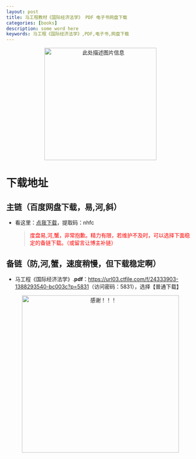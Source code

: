 ```yaml
---
layout: post
title: 马工程教材《国际经济法学》 PDF 电子书网盘下载
categories: [books]
description: some word here
keywords: 马工程《国际经济法学》,PDF,电子书,网盘下载
---
```


<div align="center"><img src="https://qweree.cn/wp-content/uploads/2024/10/guo-ji-jing-ji-fa-xue-tuya.jpg" alt="此处描述图片信息" width="300px" height="auto"></div>

# 下载地址

## 主链（百度网盘下载，易,河,斜）

- 看这里：[点我下载](https://pan.baidu.com/s/1iMXUbSbtZQZjDcqDmnWUyw?pwd=nhfc)，提取码：nhfc

  > <p style="color:red" >度盘易,河,蟹，非常抱歉。精力有限，若维护不及时，可以选择下面稳定的备链下载。（或留言让博主补链）</p>

## 备链（防,河,蟹，速度稍慢，但下载稳定啊）

- 马工程《国际经济法学》.**pdf**：<https://url03.ctfile.com/f/24333903-1388293540-bc003c?p=5831>（访问密码：5831），选择【普通下载】

<div align="center"><img src="https://pic.imgdb.cn/item/6707df6bd29ded1a8ce37031.gif" alt="感谢！！！" width="420px" height="auto"/></div>
